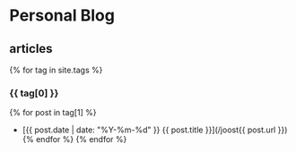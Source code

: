 # Personal Blog

## articles

{% for tag in site.tags %}
### {{ tag[0] }}
{% for post in tag[1] %}
* [{{ post.date | date: "%Y-%m-%d" }} {{ post.title }}](/joost{{ post.url }})
{% endfor %}
{% endfor %}
